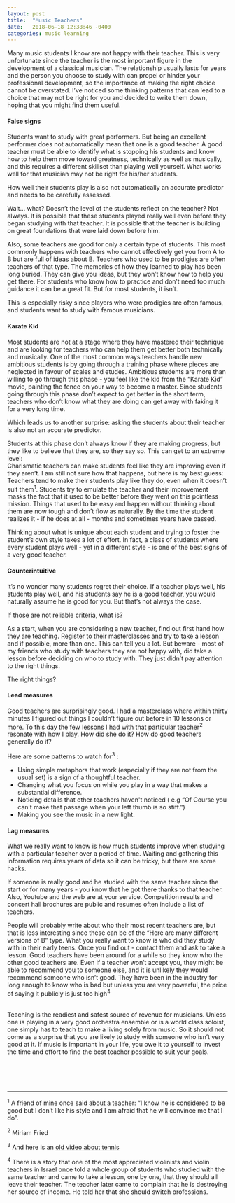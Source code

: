 ```yaml
---
layout: post
title:  "Music Teachers"
date:   2018-06-18 12:38:46 -0400
categories: music learning
---
```

Many music students I know are not happy with their teacher. This is very unfortunate since the teacher is the most important figure in the development of a classical musician. The relationship usually lasts for years and the person you choose to study with can propel or hinder your professional development, so the importance of making the right choice cannot be overstated. 
I’ve noticed some thinking patterns that can lead to a choice that may not be right for you and decided to write them down, hoping that you might find them useful. 

#### False signs

Students want to study with great performers. But being an excellent performer does not automatically mean that one is a good teacher. A good teacher must be able to identify what is stopping his students and know how to help them move toward greatness, technically as well as musically, and this requires a different skillset than playing well yourself. What works well for that musician may not be right for his/her students. 

How well their students play is also not automatically an accurate predictor and needs to be carefully assessed. 

Wait... what? Doesn’t the level of the students reflect on the teacher? Not always. 
It is possible that these students played really well even before they began studying with that teacher. It is possible that the teacher is building on great foundations that were laid down before him. 

Also, some teachers are good for only a certain type of students. This most commonly happens with teachers who cannot effectively get you from A to B but are full of ideas about B. Teachers who used to be prodigies are often teachers of that type. The memories of how they learned to play has been long buried. They can give you ideas, but they won’t know how to help you get there. For students who know how to practice and don’t need too much guidance it can be a great fit. But for most students, it isn’t. 

This is especially risky since players who were prodigies are often famous, and students want to study with famous musicians.

#### Karate Kid

Most students are not at a stage where they have mastered their technique and are looking for teachers who can help them get better both technically and musically. One of the most common ways teachers handle new ambitious students is by going through a training phase where pieces are neglected in favour of scales and etudes. Ambitious students are more than willing to go through this phase - you feel like the kid from the “Karate Kid” movie, painting the fence on your way to become a master. Since students going through this phase don’t expect to get better in the short term, teachers who don’t know what they are doing can get away with faking it for a very long time.

Which leads us to another surprise: asking the students about their teacher is also not an accurate predictor. 

Students at this phase don’t always know if they are making progress, but they like to believe that they are, so they say so. This can get to an extreme level:  
Charismatic teachers can make students feel like they are improving even if they aren’t. I am still not sure how that happens, but here is my best guess: Teachers tend to make their students play like they do, even when it doesn’t suit them<sup>1</sup>. Students try to emulate the teacher and their improvement masks the fact that it used to be better before they went on this pointless mission. Things that used to be easy and happen without thinking about them are now tough and don’t flow as naturally. By the time the student realizes it - if he does at all - months and sometimes years have passed. 

Thinking about what is unique about each student and trying to foster the student’s own style takes a lot of effort. In fact, a class of students where every student plays well - yet in a different style - is one of the best signs of a very good teacher. 

#### Counterintuitive
it’s no wonder many students regret their choice. If a teacher plays well, his students play well, and his students say he is a good teacher, you would naturally assume he is good for you. But that’s not always the case. 

If those are not reliable criteria, what is?


As a start, when you are considering a new teacher, find out first hand how they are teaching. Register to their masterclasses and try to take a lesson and if possible, more than one. This can tell you a lot. But beware - most of my friends who study with teachers they are not happy with, did take a lesson before deciding on who to study with. They just didn’t pay attention to the right things.

The right things?

#### Lead measures

Good teachers are surprisingly good. I had a masterclass where within thirty minutes I figured out things I couldn’t figure out before in 10 lessons or more. To this day the few lessons I had with that particular teacher<sup>2</sup> resonate with how I play. How did she do it? How do good teachers generally do it? 

Here are some patterns to watch for<sup>3</sup> :

* Using simple metaphors that work (especially if they are not from the usual set) is a sign of a thoughtful teacher.
* Changing what you focus on while you play in a way that makes a substantial difference.
* Noticing details that other teachers haven't noticed ( e.g “Of Course you can’t make that passage when your left thumb is so stiff.”) 
* Making you see the music in a new light.


#### Lag measures

What we really want to know is how much students improve when studying with a particular teacher over a period of time. Waiting and gathering this information requires years of data so it can be tricky, but there are some hacks. 

If someone is really good and he studied with the same teacher since the start or for many years - you know that he got there thanks to that teacher. Also, Youtube and the web are at your service. Competition results and concert hall brochures are public and resumes often include a list of teachers. 

People will probably write about who their most recent teachers are, but that is less interesting since these can be of the “Here are many different versions of B” type. What you really want to know is who did they study with in their early teens. Once you find out - contact them and ask to take a lesson. Good teachers have been around for a while so they know who the other good teachers are. Even if a teacher won’t accept you, they might be able to recommend you to someone else, and it is unlikely they would recommend someone who isn’t good. They have been in the industry for long enough to know who is bad but unless you are very powerful, the price of saying it publicly is just too high<sup>4</sup> </br>
</br>

Teaching is the readiest and safest source of revenue for musicians. Unless one is  playing in a very good orchestra ensemble or is a world class soloist, one simply has to teach to make a living solely from music. So it should not come as a surprise that you are likely to study with someone who isn’t very good at it. If music is important in your life, you owe it to yourself to invest the time and effort to find the best teacher possible to suit your goals.    </br>  
</br>
</br>
</br>
****


<sup>1</sup> A friend of mine once said about a teacher: “I know he is considered to be good but I don’t like his style and I am afraid that he will convince me that I do”.

<sup>2</sup> Miriam Fried

<sup>3</sup> And here is an [old video about tennis](https://www.youtube.com/watch?v=ieb1lmm9xHk)

<sup>4</sup> There is a story that one of the most appreciated violinists and violin teachers in Israel once told a whole group of students who studied with the same teacher and came to take a lesson, one by one, that they should all leave their teacher. The teacher later came to complain that he is destroying her source of income. He told her that she should switch professions. 

